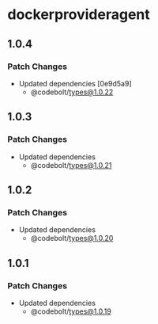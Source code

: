 # dockerprovideragent

## 1.0.4

### Patch Changes

- Updated dependencies [0e9d5a9]
  - @codebolt/types@1.0.22

## 1.0.3

### Patch Changes

- Updated dependencies
  - @codebolt/types@1.0.21

## 1.0.2

### Patch Changes

- Updated dependencies
  - @codebolt/types@1.0.20

## 1.0.1

### Patch Changes

- Updated dependencies
  - @codebolt/types@1.0.19
